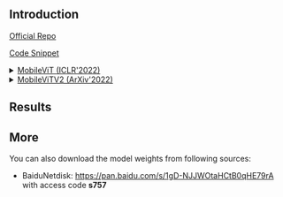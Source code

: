 ## Introduction

<a href="https://github.com/apple/ml-cvnets">Official Repo</a>

<a href="https://github.com/SegmentationBLWX/sssegmentation/blob/main/ssseg/modules/models/backbones/mobilevit.py">Code Snippet</a>

<details>
<summary align="left"><a href="https://arxiv.org/pdf/2110.02178.pdf">MobileViT (ICLR'2022)</a></summary>

```latex
@article{mehta2021mobilevit,
    title={Mobilevit: light-weight, general-purpose, and mobile-friendly vision transformer},
    author={Mehta, Sachin and Rastegari, Mohammad},
    journal={arXiv preprint arXiv:2110.02178},
    year={2021}
}
```

</details>

<details>
<summary align="left"><a href="https://arxiv.org/pdf/2206.02680.pdf">MobileViTV2 (ArXiv'2022)</a></summary>

```latex
@article{mehta2022separable,
    title={Separable self-attention for mobile vision transformers},
    author={Mehta, Sachin and Rastegari, Mohammad},
    journal={arXiv preprint arXiv:2206.02680},
    year={2022}
}
```

</details>


## Results



## More

You can also download the model weights from following sources:

- BaiduNetdisk: https://pan.baidu.com/s/1gD-NJJWOtaHCtB0qHE79rA with access code **s757**